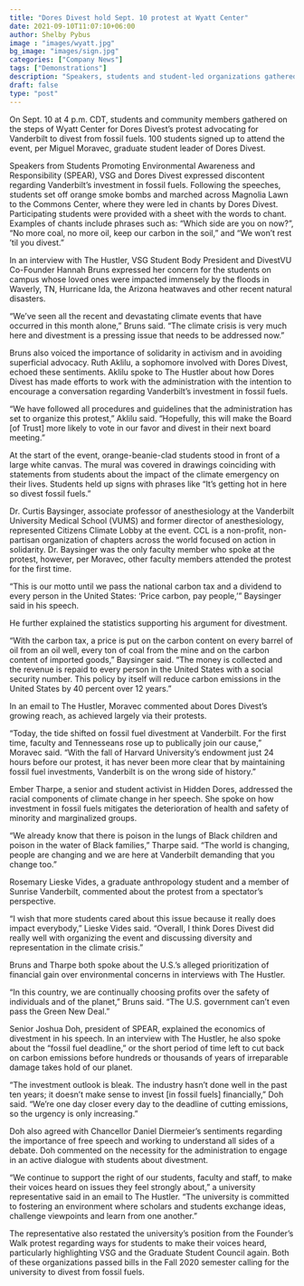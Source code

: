 ```yaml
---
title: "Dores Divest hold Sept. 10 protest at Wyatt Center"
date: 2021-09-10T11:07:10+06:00
author: Shelby Pybus
image : "images/wyatt.jpg"
bg_image: "images/sign.jpg"
categories: ["Company News"]
tags: ["Demonstrations"]
description: "Speakers, students and student-led organizations gathered in front of Magnolia Lawn on the afternoon of Sept. 10 to protest Vanderbilt’s investment in fossil fuels."
draft: false
type: "post"
---
```


On Sept. 10 at 4 p.m. CDT, students and community members gathered on the steps of Wyatt Center for Dores Divest’s protest advocating for Vanderbilt to divest from fossil fuels. 100 students signed up to attend the event, per Miguel Moravec, graduate student leader of Dores Divest. 

Speakers from Students Promoting Environmental Awareness and Responsibility (SPEAR), VSG and Dores Divest expressed discontent regarding Vanderbilt’s investment in fossil fuels. Following the speeches, students set off orange smoke bombs and marched across Magnolia Lawn to the Commons Center, where they were led in chants by Dores Divest. Participating students were provided with a sheet with the words to chant. Examples of chants include phrases such as: “Which side are you on now?”, “No more coal, no more oil, keep our carbon in the soil,” and “We won’t rest ’til you divest.”

In an interview with The Hustler, VSG Student Body President and DivestVU Co-Founder Hannah Bruns expressed her concern for the students on campus whose loved ones were impacted immensely by the floods in Waverly, TN, Hurricane Ida, the Arizona heatwaves and other recent natural disasters.

“We’ve seen all the recent and devastating climate events that have occurred in this month alone,” Bruns said. “The climate crisis is very much here and divestment is a pressing issue that needs to be addressed now.”

Bruns also voiced the importance of solidarity in activism and in avoiding superficial advocacy. Ruth Aklilu, a sophomore involved with Dores Divest, echoed these sentiments. Aklilu spoke to The Hustler about how Dores Divest has made efforts to work with the administration with the intention to encourage a conversation regarding Vanderbilt’s investment in fossil fuels.

“We have followed all procedures and guidelines that the administration has set to organize this protest,” Aklilu said. “Hopefully, this will make the Board [of Trust] more likely to vote in our favor and divest in their next board meeting.” 

At the start of the event, orange-beanie-clad students stood in front of a large white canvas. The mural was covered in drawings coinciding with statements from students about the impact of the climate emergency on their lives. Students held up signs with phrases like “It’s getting hot in here so divest fossil fuels.”

Dr. Curtis Baysinger, associate professor of anesthesiology at the Vanderbilt University Medical School (VUMS) and former director of anesthesiology, represented Citizens Climate Lobby at the event. CCL is a non-profit, non-partisan organization of chapters across the world focused on action in solidarity. Dr. Baysinger was the only faculty member who spoke at the protest, however, per Moravec, other faculty members attended the protest for the first time.

“This is our motto until we pass the national carbon tax and a dividend to every person in the United States: ‘Price carbon, pay people,’” Baysinger said in his speech.

He further explained the statistics supporting his argument for divestment.

“With the carbon tax, a price is put on the carbon content on every barrel of oil from an oil well, every ton of coal from the mine and on the carbon content of imported goods,” Baysinger said. “The money is collected and the revenue is repaid to every person in the United States with a social security number. This policy by itself will reduce carbon emissions in the United States by 40 percent over 12 years.” 

In an email to The Hustler, Moravec commented about Dores Divest’s growing reach, as achieved largely via their protests.

“Today, the tide shifted on fossil fuel divestment at Vanderbilt. For the first time, faculty and Tennesseans rose up to publically join our cause,” Moravec said. “With the fall of Harvard University’s endowment just 24 hours before our protest, it has never been more clear that by maintaining fossil fuel investments, Vanderbilt is on the wrong side of history.”

Ember Tharpe, a senior and student activist in Hidden Dores, addressed the racial components of climate change in her speech. She spoke on how investment in fossil fuels mitigates the deterioration of health and safety of minority and marginalized groups.

“We already know that there is poison in the lungs of Black children and poison in the water of Black families,” Tharpe said. “The world is changing, people are changing and we are here at Vanderbilt demanding that you change too.”

Rosemary Lieske Vides, a graduate anthropology student and a member of Sunrise Vanderbilt, commented about the protest from a spectator’s perspective.

“I wish that more students cared about this issue because it really does impact everybody,” Lieske Vides said. “Overall, I think Dores Divest did really well with organizing the event and discussing diversity and representation in the climate crisis.”

Bruns and Tharpe both spoke about the U.S.’s alleged prioritization of financial gain over environmental concerns in interviews with The Hustler.

“In this country, we are continually choosing profits over the safety of individuals and of the planet,” Bruns said. “The U.S. government can’t even pass the Green New Deal.” 

Senior Joshua Doh, president of SPEAR, explained the economics of divestment in his speech. In an interview with The Hustler, he also spoke about the “fossil fuel deadline,” or the short period of time left to cut back on carbon emissions before hundreds or thousands of years of irreparable damage takes hold of our planet. 

“The investment outlook is bleak. The industry hasn’t done well in the past ten years; it doesn’t make sense to invest [in fossil fuels] financially,” Doh said. “We’re one day closer every day to the deadline of cutting emissions, so the urgency is only increasing.” 

Doh also agreed with Chancellor Daniel Diermeier’s sentiments regarding the importance of free speech and working to understand all sides of a debate. Doh commented on the necessity for the administration to engage in an active dialogue with students about divestment.

“We continue to support the right of our students, faculty and staff, to make their voices heard on issues they feel strongly about,” a university representative said in an email to The Hustler. “The university is committed to fostering an environment where scholars and students exchange ideas, challenge viewpoints and learn from one another.” 

The representative also restated the university’s position from the Founder’s Walk protest regarding ways for students to make their voices heard, particularly highlighting VSG and the Graduate Student Council again. Both of these organizations passed bills in the Fall 2020 semester calling for the university to divest from fossil fuels.
